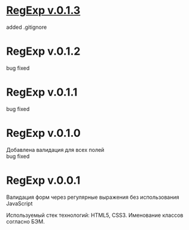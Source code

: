 # [RegExp v.0.1.3](https://350str.github.io)  

added .gitignore

# RegExp v.0.1.2 

bug fixed   

# RegExp v.0.1.1   

bug fixed

# RegExp v.0.1.0

Добавлена валидация для всех полей  
bug fixed

# RegExp v.0.0.1

Валидация форм через регулярные выражения без использования JavaScript  

Используемый стек технологий: HTML5, CSS3. Именование классов согласно БЭМ.
